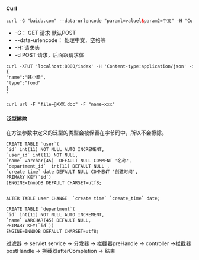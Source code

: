 #### Curl

```html
curl -G "baidu.com" --data-urlencode "paraml=valuel&param2=中文" -H 'Content-type:application/json'
```

- -G： GET 请求 默认POST
- --data-urlencode： 处理中文，空格等
- -H: 请求头
- -d POST 请求，后面跟请求体

```html
curl -XPUT 'localhost:8080/index' -H 'Content-type:application/json' -d'
{
"name":"韩小醋",
"type":"food"
}
'
```

```html
curl url -F "file=@XXX.doc" -F "name=xxx"
```

#### 泛型擦除
在方法参数中定义的泛型的类型会被保留在字节码中，所以不会擦除。


```html
CREATE TABLE `user`(
`id` int(11) NOT NULL AUTO_INCREMENT,
`user_id` int(11) NOT NULL,
`name` varchar(45)  DEFAULT NULL COMMENT '名称',
`department_id`  int(11) DEFAULT NULL ,
`create time` date DEFAULT NULL COMMENT '创建时间',
PRIMARY KEY(`id`)
)ENGINE=InnoDB DEFAULT CHARSET=utf8;


ALTER TABLE user CHANGE  `create time` `create_time` date;

CREATE TABLE `department`(
`id` int(11) NOT NULL AUTO_INCREMENT,
`name` VARCHAR(45) DEFAULT NULL,
PRIMARY KEY(`id`))
ENGINE=INNODB DEFAULT CHARSET=utf8;
```


过滤器 -> servlet.service -> 分发器 -> 拦截器preHandle -> controller 
->拦截器 postHandle -> 拦截器afterCompletion -> 结束

